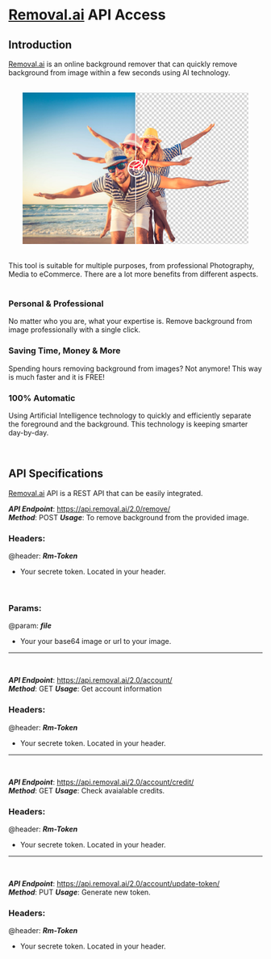 # <a href='https://removal.ai'>Removal.ai</a> API Access



## Introduction
<a href='https://removal.ai'>Removal.ai</a> is an online background remover that can quickly remove background from image within a few seconds using AI technology.
<br/>
<br/>
<p align="center">
<img src='./images/background remover.png' alt='background remover' height="300">
</p>




<br/>
This tool is suitable for multiple purposes, from professional Photography, Media to eCommerce. There are a lot more benefits from different aspects.<br/>
<br/>

### Personal & Professional
No matter who you are, what your expertise is. Remove background from image professionally with a single click.

### Saving Time, Money & More
Spending hours removing background from images? Not anymore! This way is much faster and it is FREE!

### 100% Automatic
Using Artificial Intelligence technology to quickly and efficiently separate the foreground and the background. This technology is keeping smarter day-by-day.

<br/>

## API Specifications
<a href='https://removal.ai'>Removal.ai</a> API is a REST API that can be easily integrated.

***API Endpoint***: https://api.removal.ai/2.0/remove/ <br/>
***Method***: POST
***Usage***: To remove background from the provided image.

### Headers:
@header: ***___Rm-Token___*** <br/>
- Your secrete token. Located in your header.

<br/>


### Params:
@param: ***___file___*** <br/>
- Your your base64 image or url to your image.

*************************************************************
<br/>

***API Endpoint***: https://api.removal.ai/2.0/account/ <br/>
***Method***: GET
***Usage***: Get account information

### Headers:
@header: ***___Rm-Token___*** <br/>
- Your secrete token. Located in your header.

*************************************************************
<br/>

***API Endpoint***: https://api.removal.ai/2.0/account/credit/ <br/>
***Method***: GET
***Usage***: Check avaialable credits.

### Headers:
@header: ***___Rm-Token___*** <br/>
- Your secrete token. Located in your header.


*************************************************************
<br/>

***API Endpoint***: https://api.removal.ai/2.0/account/update-token/ <br/>
***Method***: PUT
***Usage***: Generate new token.

### Headers:
@header: ***___Rm-Token___*** <br/>
- Your secrete token. Located in your header.